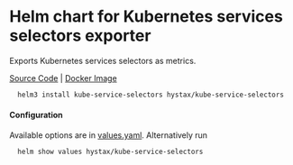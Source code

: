 Helm chart for Kubernetes services selectors exporter
====
Exports Kubernetes services selectors as metrics.

[Source Code](https://github.com/hystax/kube-service-selectors) | [Docker Image](https://hub.docker.com/r/hystax/kube-service-selectors)

```bash
  helm3 install kube-service-selectors hystax/kube-service-selectors
```

#### Configuration
Available options are in [values.yaml](values.yaml). Alternatively run
```bash
  helm show values hystax/kube-service-selectors
```
